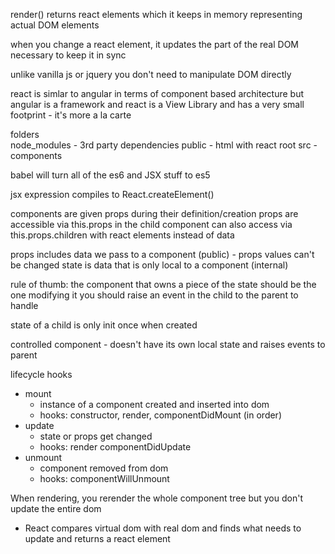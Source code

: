 render() returns react elements which it keeps in memory representing actual DOM elements

when you change a react element, it updates the part of the real DOM necessary to keep it in sync

unlike vanilla js or jquery you don't need to manipulate DOM directly

react is simlar to angular in terms of component based architecture
but angular is a framework and react is a View Library and has a very small footprint - it's more a la carte

folders  
node_modules - 3rd party dependencies
public - html with react root
src - components

babel will turn all of the es6 and JSX stuff to es5

jsx expression compiles to React.createElement()

components are given props during their definition/creation
props are accessible via this.props in the child component 
can also access via this.props.children with react elements instead of data

props includes data we pass to a component  (public) - props values can't be changed 
state is data that is only local to a component (internal)

rule of thumb:  the component that owns a piece of the state should be the one modifying it
you should raise an event in the child to the parent to handle

state of a child is only init once when created

controlled component - doesn't have its own local state and raises events to parent

lifecycle hooks
- mount
  - instance of a component created and inserted into dom
  - hooks: constructor, render, componentDidMount (in order)
- update
  - state or props get changed
  - hooks: render componentDidUpdate
- unmount
  - component removed from dom
  - hooks: componentWillUnmount


When rendering, you rerender the whole component tree but you don't update the entire dom
- React compares virtual dom with real dom and finds what needs to update and returns a react element